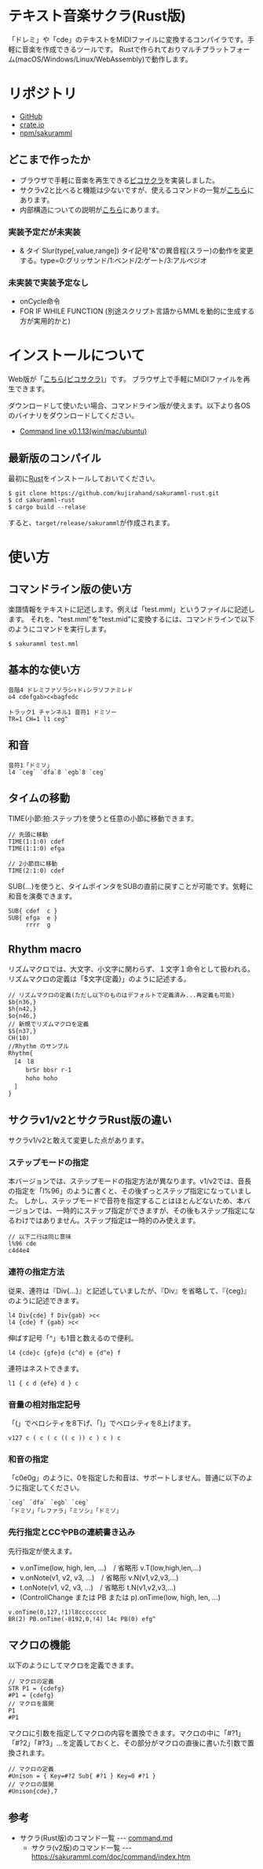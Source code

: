 # テキスト音楽サクラ(Rust版)

「ドレミ」や「cde」のテキストをMIDIファイルに変換するコンパイラです。手軽に音楽を作成できるツールです。
Rustで作られておりマルチプラットフォーム(macOS/Windows/Linux/WebAssembly)で動作します。

# リポジトリ

- [GitHub](https://github.com/kujirahand/sakuramml-rust)
- [crate.io](https://crates.io/crates/sakuramml)
- [npm/sakuramml](https://www.npmjs.com/package/sakuramml)

## どこまで作ったか

- ブラウザで手軽に音楽を再生できる[ピコサクラ](https://sakuramml.com/go.php?15)を実装しました。
- サクラv2と比べると機能は少ないですが、使えるコマンドの一覧が[こちら](src/command.md)にあります。
- 内部構造についての説明が[こちら](dev_memo.md)にあります。

### 実装予定だが未実装

- & タイ Slur(type[,value,range])	タイ記号"&"の異音程(スラー)の動作を変更する。type=0:グリッサンド/1:ベンド/2:ゲート/3:アルペジオ

### 未実装で実装予定なし

- onCycle命令
- FOR IF WHILE FUNCTION (別途スクリプト言語からMMLを動的に生成する方が実用的かと)

# インストールについて

Web版が「[こちら(ピコサクラ)](https://sakuramml.com/go.php?15)」です。
ブラウザ上で手軽にMIDIファイルを再生できます。

ダウンロードして使いたい場合、コマンドライン版が使えます。以下より各OSのバイナリをダウンロードしてください。

- [Command line v0.1.13(win/mac/ubuntu)](https://github.com/kujirahand/sakuramml-rust/releases/tag/0.1.13)

## 最新版のコンパイル

最初に[Rust](https://www.rust-lang.org/tools/install)をインストールしておいてください。

```
$ git clone https://github.com/kujirahand/sakuramml-rust.git
$ cd sakuramml-rust
$ cargo build --relase
```

すると、`target/release/sakuramml`が作成されます。

# 使い方

## コマンドライン版の使い方

楽譜情報をテキストに記述します。例えば「test.mml」というファイルに記述します。
それを、"test.mml"を"test.mid"に変換するには、コマンドラインで以下のようにコマンドを実行します。

```
$ sakuramml test.mml
```

## 基本的な使い方

```
音階4 ドレミファソラシ↑ド↓シラソファミレド
o4 cdefgab>c<bagfedc
```

```
トラック1 チャンネル1 音符1 ドミソー
TR=1 CH=1 l1 ceg^
```

## 和音

```
音符1「ドミソ」
l4 `ceg` `dfa`8 `egb`8 `ceg`
```

## タイムの移動

TIME(小節:拍:ステップ)を使うと任意の小節に移動できます。

```
// 先頭に移動
TIME(1:1:0) cdef
TIME(1:1:0) efga

// 2小節目に移動
TIME(2:1:0) cdef
```

SUB{...}を使うと、タイムポインタをSUBの直前に戻すことが可能です。気軽に和音を演奏できます。

```
SUB{ cdef  c }
SUB{ efga  e }
     rrrr  g
```

## Rhythm macro

リズムマクロでは、大文字、小文字に関わらず、１文字１命令として扱われる。
リズムマクロの定義は「$文字{定義}」のように記述する。

```
// リズムマクロの定義(ただし以下のものはデフォルトで定義済み...再定義も可能)
$b{n36,}
$h{n42,}
$o{n46,}
// 新規でリズムマクロを定義
$S{n37,}
CH(10)
//Rhythm のサンプル
Rhythm{
　[4　l8
　　　brSr bbsr r-1
　　　hoho hoho
　]
}
```

## サクラv1/v2とサクラRust版の違い

サクラv1/v2と敢えて変更した点があります。

### ステップモードの指定

本バージョンでは、ステップモードの指定方法が異なります。v1/v2では、音長の指定を「l%96」のように書くと、その後ずっとステップ指定になっていました。
しかし、ステップモードで音符を指定することはほとんどないため、本バージョンでは、一時的にステップ指定ができますが、その後もステップ指定になるわけではありません。ステップ指定は一時的のみ使えます。

```
// 以下二行は同じ意味
l%96 cde
c4d4e4
```

### 連符の指定方法

従来、連符は『Div{...}』と記述していましたが、『Div』を省略して、『{ceg}』のように記述できます。

```
l4 Div{cde} f Div{gab} >c<
l4 {cde} f {gab} >c<
```

伸ばす記号「^」も1音と数えるので便利。

```
l4 {cde}c {gfe}d {c^d} e {d^e} f
```

連符はネストできます。

```
l1 { c d {efe} d } c
```

### 音量の相対指定記号

「(」でベロシティを8下げ、「)」でベロシティを8上げます。

```
v127 c ( c ( c (( c )) c ) c ) c  
```

### 和音の指定

「c0e0g」のように、0を指定した和音は、サポートしません。普通に以下のように指定してください。

```
`ceg` `dfa` `egb` `ceg`
「ドミソ」「レファラ」「ミソシ」「ドミソ」
```

### 先行指定とCCやPBの連続書き込み

先行指定が使えます。

- v.onTime(low, high, len, ...)　/ 省略形 v.T(low,high,len,...)
- v.onNote(v1, v2, v3, ...)　/ 省略形 v.N(v1,v2,v3,...)
- t.onNote(v1, v2, v3, ...)　/ 省略形 t.N(v1,v2,v3,...)
- (ControllChange または PB または p).onTime(low, high, len, ...)

```
v.onTime(0,127,!1)l8cccccccc
BR(2) PB.onTime(-8192,0,!4) l4c PB(0) efg^
```

## マクロの機能

以下のようにしてマクロを定義できます。

```
// マクロの定義
STR P1 = {cdefg}
#P1 = {cdefg}
// マクロを展開
P1
#P1
```

マクロに引数を指定してマクロの内容を置換できます。マクロの中に「#?1」「#?2」「#?3」...を定義しておくと、その部分がマクロの直後に書いた引数で置換されます。

```
// マクロの定義
#Unison = { Key=#?2 Sub{ #?1 } Key=0 #?1 }
// マクロの展開
#Unison{cde},7
```

## 参考

- サクラ(Rust版)のコマンド一覧 --- [command.md](src/command.md)
  - サクラ(v2版)のコマンド一覧 --- https://sakuramml.com/doc/command/index.htm

